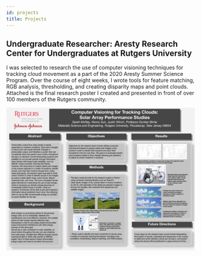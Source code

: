 ```yaml
---
id: projects
title: Projects
---
```


## Undergraduate Researcher: Aresty Research Center for Undergraduates at Rutgers University
I was selected to research the use of computer visioning techniques for tracking cloud movement as a part of the 2020 Aresty Summer Science Program. Over the course of eight weeks, I wrote tools for feature matching, RGB analysis, thresholding, and creating disparity maps and point clouds. Attached is the final research poster I created and presented in front of over 100 members of the Rutgers community. 

![Research Poster: Computer Visioning for Tracking Clouds - Solar Array Performance Studies](./assets/researchposter.png)
